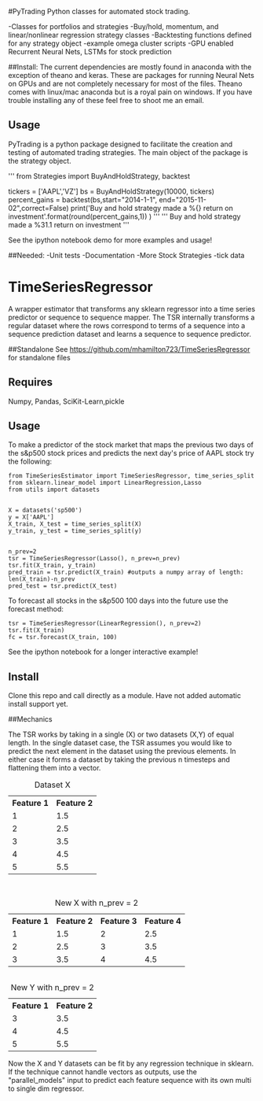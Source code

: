 #PyTrading
Python classes for automated stock trading.

-Classes for portfolios and strategies
-Buy/hold, momentum, and linear/nonlinear regression strategy classes
-Backtesting functions defined for any strategy object
-example omega cluster scripts
-GPU enabled Recurrent Neural Nets, LSTMs for stock prediction


##Install:
The current dependencies are mostly found in anaconda with the exception of theano and keras.
 These are packages for running Neural Nets on GPUs and are not completely necessary for most of the files. 
 Theano comes with linux/mac anaconda but is a royal pain on windows.  If you have trouble installing any of these feel free to shoot me an email.

## Usage

PyTrading is a python package designed to facilitate the creation and testing of automated trading strategies. 
The main object of the package is the strategy object.

'''
from Strategies import BuyAndHoldStrategy, backtest

tickers = ['AAPL','VZ']
bs = BuyAndHoldStrategy(10000, tickers)
percent_gains = backtest(bs,start="2014-1-1", end="2015-11-02",correct=False)
print('Buy and hold strategy made a %{} return on investment'.format(round(percent_gains,1)) ) 
'''
'''
Buy and hold strategy made a %31.1 return on investment
'''

See the ipython notebook demo for more examples and usage! 

##Needed:
-Unit tests
-Documentation
-More Stock Strategies
-tick data 


# TimeSeriesRegressor
A wrapper estimator that transforms any sklearn regressor into a time series predictor or sequence to sequence mapper.
The TSR internally transforms a regular dataset where the rows correspond to terms of a sequence into a sequence prediction dataset and
learns a sequence to sequence predictor.

##Standalone
See https://github.com/mhamilton723/TimeSeriesRegressor for standalone files

## Requires
Numpy, Pandas, SciKit-Learn,pickle

## Usage

To make a predictor of the stock market that maps the previous two days of the s&p500 stock prices and 
predicts the next day's price of AAPL stock try the following:
```
from TimeSeriesEstimator import TimeSeriesRegressor, time_series_split
from sklearn.linear_model import LinearRegression,Lasso
from utils import datasets


X = datasets('sp500')
y = X['AAPL']
X_train, X_test = time_series_split(X)
y_train, y_test = time_series_split(y)


n_prev=2
tsr = TimeSeriesRegressor(Lasso(), n_prev=n_prev)
tsr.fit(X_train, y_train)
pred_train = tsr.predict(X_train) #outputs a numpy array of length: len(X_train)-n_prev
pred_test = tsr.predict(X_test)
```

To forecast all stocks in the s&p500 100 days into the future use the forecast method:

```
tsr = TimeSeriesRegressor(LinearRegression(), n_prev=2)
tsr.fit(X_train)
fc = tsr.forecast(X_train, 100)
```
See the ipython notebook for a longer interactive example!

## Install
Clone this repo and call directly as a module. Have not added automatic install support yet.

##Mechanics

The TSR works by taking in a single (X) or two datasets (X,Y) of equal length. 
In the single dataset case, the TSR assumes you would like to predict the next element in the dataset using the previous elements.
In either case it forms a dataset by taking the previous n timesteps and flattening them into a vector. 

<table>
 <caption>Dataset X</caption>
<tr>
<th>Feature 1</th>
<th>Feature 2</th>
</tr>
<tr>
<td> 1</td>
<td> 1.5</td>
</tr>
<tr>
<td>2</td>
<td>2.5</td>
</tr>
<tr>
<td>3</td>
<td>3.5</td>
</tr>
<tr>
<td>4</td>
<td>4.5</td>
</tr>
<tr>
<td>5</td>
<td>5.5</td>
</tr>
</table>


<table>
<table style="float: left;">
 <caption>New X with n_prev = 2</caption>
<tr>
<th>Feature 1</th>
<th>Feature 2</th>
<th>Feature 3</th>
<th>Feature 4</th>
</tr>
<tr>
<td> 1</td>
<td> 1.5</td>
<td>2</td>
<td>2.5</td>
</tr>
<tr>
<td>2</td>
<td>2.5</td>
<td>3</td>
<td>3.5</td>
</tr>
<tr>
<td>3</td>
<td>3.5</td>
<td>4</td>
<td>4.5</td>
</tr>
</table>



<table>
<table style="float: middle-left;">
 <caption>New Y with n_prev = 2</caption>
<tr>
<th>Feature 1</th>
<th>Feature 2</th>
</tr>
<tr>
<td>3</td>
<td>3.5</td>
</tr>
<tr>
<td>4</td>
<td>4.5</td>
</tr>
<tr>
<td>5</td>
<td>5.5</td>
</tr>
</table>



Now the X and Y datasets can be fit by any regression technique in sklearn.
If the technique cannot handle vectors as outputs, use the "parallel_models" input to predict
each feature sequence with its own multi to single dim regressor.

